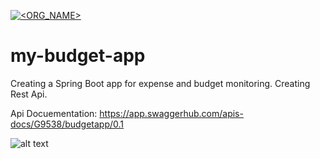 [![<ORG_NAME>](https://circleci.com/gh/geodan89/my-budget-app.svg?style=svg)](https://circleci/gh/geodan89/my-budget-app)

# my-budget-app

Creating a Spring Boot app for expense and budget monitoring. Creating Rest Api.

Api Docuementation: https://app.swaggerhub.com/apis-docs/G9538/budgetapp/0.1

![alt text](https://github.com/geodan89/spring-budget-app/blob/master/budget%20app%20index%20page.png)
